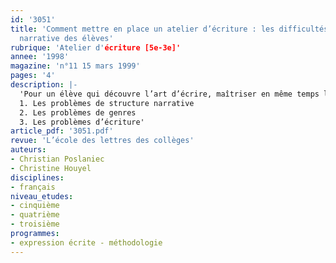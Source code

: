 ```yaml
---
id: '3051'
title: 'Comment mettre en place un atelier d’écriture : les difficultés d’écriture
  narrative des élèves'
rubrique: 'Atelier d'écriture [5e-3e]'
annee: '1998'
magazine: 'n°11 15 mars 1999'
pages: '4'
description: |-
  'Pour un élève qui découvre l’art d’écrire, maîtriser en même temps le récit, les personnages et l’écriture est une gageure. C’est pourquoi les séquences de réécriture, dans un atelier, peuvent être chacune centrées sur un aspect particulier du texte. En partant des maladresses les plus fréquentes dans les textes de jeunes, cette étude se propose de sérier les difficultés d’écriture et d’y apporter quelques solutions.
  1. Les problèmes de structure narrative
  2. Les problèmes de genres
  3. Les problèmes d’écriture'
article_pdf: '3051.pdf'
revue: 'L’école des lettres des collèges'
auteurs:
- Christian Poslaniec
- Christine Houyel
disciplines:
- français
niveau_etudes:
- cinquième
- quatrième
- troisième
programmes:
- expression écrite - méthodologie
---
```

